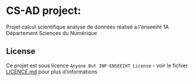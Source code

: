 # CS-AD project:

Projet calcul scientifique analyse de données réalisé a l'enseeiht 1A Département Sciences du Numérique

## License
Ce projet est sous licence ``Anyone But INP-ENSEEIHT License`` - voir le fichier [LICENCE.md](LICENCE.md) pour plus d'informations
